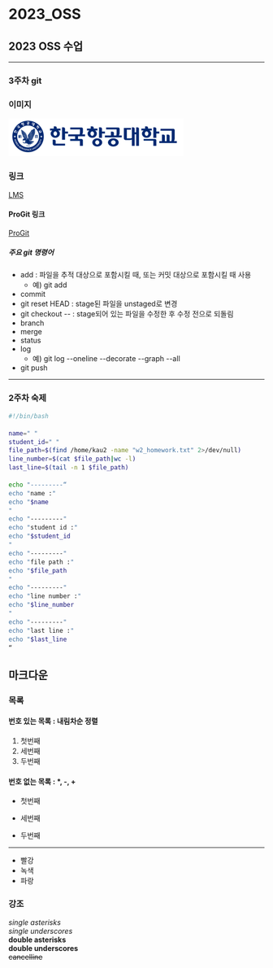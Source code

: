 # 2023_OSS
## 2023 OSS 수업

-----

### 3주차 git


### 이미지
![kau 로고](../img/kau/kau.png "kau")


### 링크

[LMS](https://lms.kau.ac.kr/login.php)

#### ProGit 링크

[ProGit](https://git-scm.com/book/en/v2)

##### 주요 git 명령어
* add : 파일을 추적 대상으로 포함시킬 때, 또는 커밋 대상으로 포함시킬 때 사용
    * 예) git add <file name>
* commit
* git reset HEAD <file> : stage된 파일을 unstaged로 변경
* git checkout -- <file> : stage되어 있는 파일을 수정한 후 수정 전으로 되돌림
* branch
* merge
* status
* log
    * 예) git log --oneline --decorate --graph --all
* git push

-----
### 2주차 숙제
```bash
#!/bin/bash

name=" "
student_id=" "
file_path=$(find /home/kau2 -name "w2_homework.txt" 2>/dev/null)
line_number=$(cat $file_path|wc -l)
last_line=$(tail -n 1 $file_path)

echo "---------“
echo "name :"
echo "$name
"
echo "---------"
echo "student id :"
echo "$student_id
"
echo "---------"
echo "file path :"
echo "$file_path
"
echo "---------"
echo "line number :"
echo "$line_number
"
echo "---------"
echo "last line :"
echo "$last_line
“
```

## 마크다운
### 목록
#### 번호 있는 목록 : 내림차순 정렬
1. 첫번째
3. 세번째
2. 두번째

#### 번호 없는 목록 : *, -, +
* 첫번째
- 세번째
+ 두번째
-----
* 빨강
 * 녹색
  * 파랑

### 강조
*single asterisks*    
_single underscores_    
**double asterisks**     
__double underscores__     
~~cancelline~~
